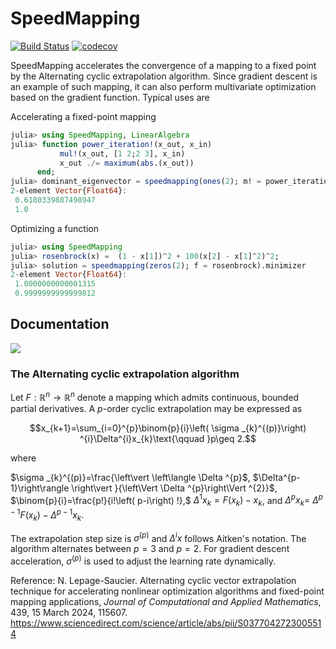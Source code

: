# SpeedMapping

[![Build Status](https://github.com/NicolasL-S/SpeedMapping.jl/workflows/CI/badge.svg)](https://github.com/NicolasL-S/SpeedMapping.jl/actions)
[![codecov](https://codecov.io/gh/NicolasL-S/SpeedMapping.jl/branch/main/graph/badge.svg?token=UKzBbD3WeQ)](https://codecov.io/gh/NicolasL-S/SpeedMapping.jl)

SpeedMapping accelerates the convergence of a mapping to a fixed point by the Alternating cyclic extrapolation algorithm. Since gradient descent is an example of such mapping, it can also perform multivariate optimization based on the gradient function. Typical uses are

Accelerating a fixed-point mapping
```julia
julia> using SpeedMapping, LinearAlgebra
julia> function power_iteration!(x_out, x_in)
           mul!(x_out, [1 2;2 3], x_in)
           x_out ./= maximum(abs.(x_out))
      end;
julia> dominant_eigenvector = speedmapping(ones(2); m! = power_iteration!).minimizer
2-element Vector{Float64}:
 0.6180339887498947
 1.0
```

Optimizing a function
```julia
julia> using SpeedMapping
julia> rosenbrock(x) =  (1 - x[1])^2 + 100(x[2] - x[1]^2)^2;
julia> solution = speedmapping(zeros(2); f = rosenbrock).minimizer
2-element Vector{Float64}:
 1.0000000000001315
 0.9999999999999812
```
## Documentation

[![](https://img.shields.io/badge/docs-stable-blue.svg)](https://NicolasL-S.github.io/SpeedMapping.jl/stable)

### The Alternating cyclic extrapolation algorithm

Let $F:\mathbb{R}^{n}\rightarrow\mathbb{R}^{n}$ denote a mapping which admits continuous, bounded partial derivatives. A *p*-order cyclic extrapolation may be expressed as

```math
x_{k+1}=\sum_{i=0}^{p}\binom{p}{i}\left( \sigma _{k}^{(p)}\right) ^{i}\Delta^{i}x_{k}\text{\qquad }p\geq 2.
```

where

$\sigma  _{k}^{(p)}=\frac{\left\vert  \left\langle  \Delta  ^{p}$, $\Delta^{p-1}\right\rangle  \right\vert  }{\left\Vert  \Delta  ^{p}\right\Vert  ^{2}}$, $\binom{p}{i}=\frac{p!}{i!\left( p-i\right) !},$  $\Delta ^{1}x_{k}=F\left(x_{k}\right) -x_{k}$, and $\Delta ^{p}x_{k}=$  $\Delta ^{p-1}F\left(x_{k}\right) -\Delta ^{p-1}x_{k}$.

The extrapolation step size is $\sigma^{(p)}$ and $\Delta^{i}x$ follows Aitken's notation. The algorithm alternates between $p=3$ and $p=2$. For gradient descent acceleration, $\sigma^{(p)}$ is used to adjust the learning rate dynamically.

Reference:
N. Lepage-Saucier. Alternating cyclic vector extrapolation technique for accelerating nonlinear optimization algorithms and fixed-point mapping applications, _Journal of Computational and Applied Mathematics_, 439, 15 March 2024, 115607. https://www.sciencedirect.com/science/article/abs/pii/S0377042723005514
